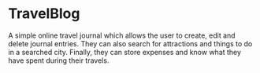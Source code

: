 # TravelBlog

A simple online travel journal which allows the user to create, edit and delete journal entries. They can also search for attractions and things to do in a searched city. Finally, they can store expenses and know what they have spent during their travels. 
